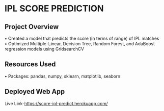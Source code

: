 # IPL SCORE PREDICTION

## Project Overview
• Created a model that predicts the score (in terms of range) of IPL matches<br/>
• Optimized Multiple-Linear, Decision Tree, Random Forest, and AdaBoost regression models using GridsearchCV

## Resources Used
• Packages: pandas, numpy, sklearn, matplotlib, seaborn<br/>

## Deployed Web App
Live Link-<a>https://score-ipl-predict.herokuapp.com/</a>
